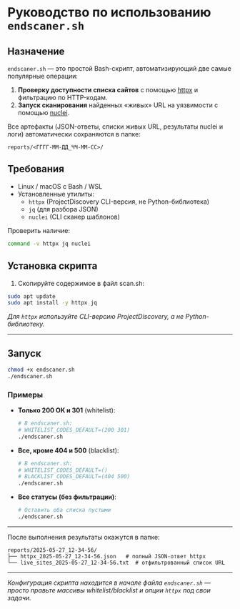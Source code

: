 # Руководство по использованию `endscaner.sh`

## Назначение

`endscaner.sh` — это простой Bash-скрипт, автоматизирующий две самые популярные операции:
1. **Проверку доступности списка сайтов** с помощью [httpx](https://github.com/projectdiscovery/httpx) и фильтрацию по HTTP-кодам.
2. **Запуск сканирования** найденных «живых» URL на уязвимости с помощью [nuclei](https://github.com/projectdiscovery/nuclei).

Все артефакты (JSON-ответы, списки живых URL, результаты nuclei и логи) автоматически сохраняются в папке:
```
reports/<ГГГГ‐ММ‐ДД_ЧЧ‐ММ‐СС>/
```

## Требования

- Linux / macOS с Bash / WSL 
- Установленные утилиты:
  - `httpx` (ProjectDiscovery CLI-версия, не Python-библиотека)  
  - `jq` (для разбора JSON)  
  - `nuclei` (CLI сканер шаблонов)  

Проверить наличие:
```bash
command -v httpx jq nuclei
```

## Установка скрипта
1. Скопируйте содержимое в файл scan.sh:
```bash
sudo apt update
sudo apt install -y httpx jq
```

*Для `httpx` используйте CLI-версию ProjectDiscovery, а не Python-библиотеку.*

---

## Запуск

```bash
chmod +x endscaner.sh
./endscaner.sh
```

### Примеры

- **Только 200 OK и 301** (whitelist):
  ```bash
  # В endscaner.sh: 
  # WHITELIST_CODES_DEFAULT=(200 301)
  ./endscaner.sh
  ```

- **Все, кроме 404 и 500** (blacklist):
  ```bash
  # В endscaner.sh: 
  # WHITELIST_CODES_DEFAULT=()
  # BLACKLIST_CODES_DEFAULT=(404 500)
  ./endscaner.sh
  ```

- **Все статусы (без фильтрации)**:
  ```bash
  # Оставить оба списка пустыми
  ./endscaner.sh
  ```

---

После выполнения результаты окажутся в папке:

```
reports/2025-05-27_12-34-56/
├── httpx_2025-05-27_12-34-56.json   # полный JSON-ответ httpx
└── live_sites_2025-05-27_12-34-56.txt  # отфильтрованный список URL
```

---

*Конфигурация скрипта находится в начале файла `endscaner.sh` — просто правьте массивы whitelist/blacklist и опции `httpx` под свои задачи.*
